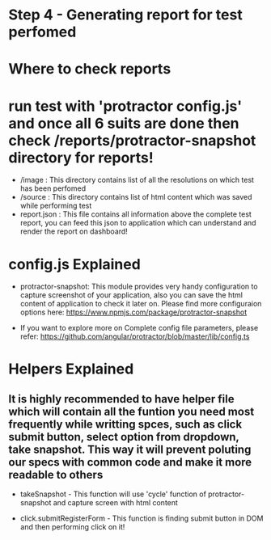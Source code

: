 
# Step 4 - Generating report for test perfomed #

# Where to check reports #

  # run test with 'protractor config.js' and once all 6 suits are done then check /reports/protractor-snapshot directory for reports! 
   * /image : This directory contains list of all the resolutions on which test has been perfomed
   * /source : This directory contains list of html content which was saved while performing test 
   * report.json : This file contains all information above the complete test report, you can feed this json to application which can understand and render the report on dashboard!

# config.js Explained #
    
   *  protractor-snapshot: This module provides very handy configuration to capture screenshot of your application, also you can save the html content of application to check it later on.
    Please find more configuraion options here: https://www.npmjs.com/package/protractor-snapshot


   * If you want to explore more on Complete config file parameters, please refer: https://github.com/angular/protractor/blob/master/lib/config.ts

# Helpers Explained #

   ## It is highly recommended to have helper file which will contain all the funtion you need most frequently while writting spces, such as click submit button, select option from dropdown, take snapshot. This way it will prevent poluting our specs with common code and make it more readable to others

   * takeSnapshot - This function will use 'cycle' function of protractor-snapshot and capture screen with html content

   * click.submitRegisterForm - This function is finding submit button in DOM and then performing click on it!

